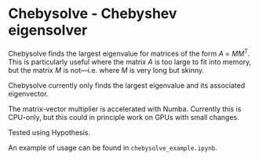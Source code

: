# Chebysolve - Chebyshev eigensolver

Chebysolve finds the largest eigenvalue for matrices of the form _A_ = _MM_<sup>T</sup>. This is particularly useful where the matrix _A_ is too large to fit into memory, but the matrix _M_ is not&mdash;i.e. where _M_ is very long but skinny.

Chebysolve currently only finds the largest eigenvalue and its associated eigenvector.

The matrix-vector multiplier is accelerated with Numba. Currently this is CPU-only, but this could in principle work on GPUs with small changes.

Tested using Hypothesis.

An example of usage can be found in `chebysolve_example.ipynb`.
